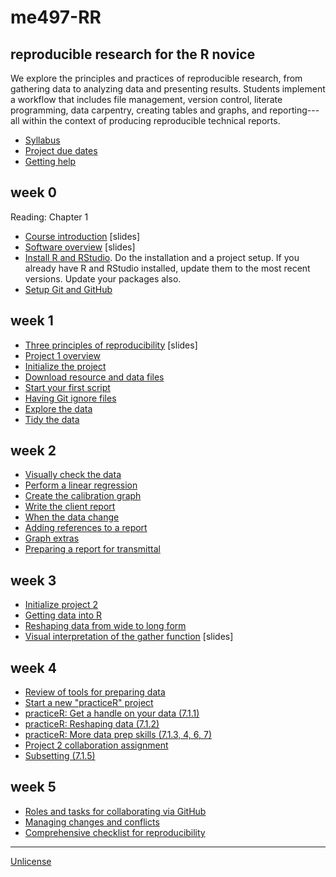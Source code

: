 
# me497-RR

## reproducible research for the R novice

We explore the principles and practices of reproducible research, from gathering data to analyzing data and presenting results. Students implement a  workflow that includes file management, version control, literate programming, data carpentry, creating tables and graphs, and reporting---all within the context of producing reproducible technical reports.

- [Syllabus](cm/cm001_syllabus.md) 
- [Project due dates](cm/cm002a_deadlines.md) 
- [Getting help ](cm/cm002b_getting-help.md) 

## week 0

Reading: Chapter 1 

- [Course introduction](slides/slides001_introduction.pdf) [slides] 
- [Software overview](slides/slides002_software.pdf) [slides]  
- [Install R and RStudio](https://github.com/DSR-RHIT/install-R-and-RStudio). Do the installation and a project setup. If you already have R and RStudio installed, update them to the most recent versions. Update your packages also. 
- [Setup Git and GitHub](cm/cm003_git-setup.md) 


## week 1

- [Three principles of reproducibility](slides/slides003_start-report.pdf) [slides]  
- [Project 1 overview](cm/cm004_project-1_overview.md) 
- [Initialize the project](cm/cm005_project-1_initialize.md) 
- [Download resource and data files](cm/cm006_project-1_downloads.md) 
- [Start your first script](cm/cm007_project-1_first-script.md) 
- [Having Git ignore files](cm/cm008_project-1_gitignore.md) 
- [Explore the data](cm/cm009_project-1_explore-data.md) 
- [Tidy the data](cm/cm010_project-1_tidy-data.md) 

## week 2

- [Visually check the data](cm/cm011_project-1_graph-first-look.md) 
- [Perform a linear regression](cm/cm012_project-1_regression.md) 
- [Create the calibration graph](cm/cm013_project-1_graph-better.md) 
- [Write the client report](cm/cm015_project-1_report.md) 
- [When the data change](cm/cm017_project-1_data-change.md) 
- [Adding references to a report](cm/cm018_project-1_references.md) 
- [Graph extras](cm/cm014_project-1_graph-extras.md) 
- [Preparing a report for transmittal](cm/cm016_project-1_report-transmittal.md) 

## week 3

- [Initialize project 2](cm/cm019_project-2_start.md) 
- [Getting data into R](cm/cm020_getting-data-into-R.md) 
- [Reshaping data from wide to long form](cm/cm021_reshaping-data.md) 
- [Visual interpretation of the gather function](slides/slides004_visual-gather.pdf)  [slides] 

## week 4 

- [Review of tools for preparing data](cm/cm022_review-data-prep.md) 
- [Start a new "practiceR" project](cm/cm023_practiceR.md) 
- [practiceR: Get a handle on your data (7.1.1)](cm/cm024_ch07_handle-on-data.md) 
- [practiceR: Reshaping data (7.1.2)](cm/cm025_ch07_reshaping-data.md) 
- [practiceR: More data prep skills (7.1.3, 4, 6, 7)](cm/cm026_ch07_more-data-prep.md) 
- [Project 2 collaboration assignment](cm/cm027_project-2_reviewers.md) 
- [Subsetting (7.1.5)](cm/cm028_ch07_subsetting.md) 

## week 5 

- [Roles and tasks for collaborating via GitHub](cm/cm029_collaborating-github.md)
- [Managing changes and conflicts](cm/cm030_change-conflict-revert.md) 
- [Comprehensive checklist for reproducibility](http://ropensci.github.io/reproducibility-guide/sections/checklist/)

---
[Unlicense](UNLICENSE.md)
